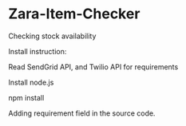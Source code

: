 # Zara-Item-Checker
Checking stock availability 


Install instruction:

Read SendGrid API, and Twilio API for requirements

Install node.js

npm install

Adding requirement field in the source code.
